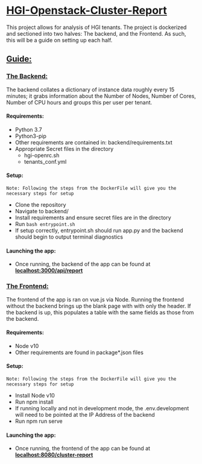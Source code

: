 # <ins>__HGI-Openstack-Cluster-Report__</ins>

This project allows for analysis of HGI tenants. The project is dockerized and sectioned into two halves: The backend, and the Frontend. As such, this will be a guide on setting up each half.


## <ins>__Guide:__</ins>

### <ins>The Backend:</ins>
The backend collates a dictionary of instance data roughly every 15 minutes; it grabs information about the Number of Nodes, Number of Cores, Number of CPU hours and groups this per user per tenant.

#### Requirements:
 * Python 3.7
 * Python3-pip
 * Other requirements are contained in: backend/requirements.txt
 * Appropriate Secret files in the directory
     * hgi-openrc.sh
     * tenants_conf.yml

#### Setup:
`Note: Following the steps from the DockerFile will give you the necessary steps for setup`
 * Clone the repository
 * Navigate to backend/
 * Install requirements and ensure secret files are in the directory
 * Run ```bash entrypoint.sh```
 * If setup correctly, entrypoint.sh should run app.py and the backend should begin to output terminal diagnostics

#### Launching the app:
 * Once running, the backend of the app can be found at **<localhost:3000/api/report>**


### <ins>The Frontend:</ins>
The frontend of the app is ran on vue.js via Node. Running the frontend without the backend brings up the blank page with with only the header. If the backend is up, this populates a table with the same fields as those from the backend.

#### Requirements:
 * Node v10
 * Other requirements are found in package*.json files

#### Setup:
`Note: Following the steps from the DockerFile will give you the necessary steps for setup`
 * Install Node v10
 * Run npm install
 * If running locally and not in development mode, the .env.development will need to be pointed at the IP Address of the backend
 * Run npm run serve

#### Launching the app:
 * Once running, the frontend of the app can be found at **<localhost:8080/cluster-report>**
